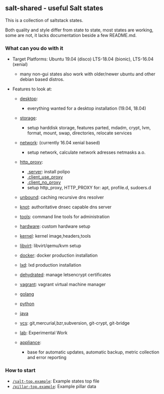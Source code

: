 ## salt-shared - useful Salt states

This is a collection of saltstack states.

Both quality and style differ from state to state,
most states are working, some are not, it lacks documentation beside a few README.md.

### What can you do with it

* Target Platforms: Ubuntu 19.04 (disco) LTS-18.04 (bionic), LTS-16.04 (xenial)
    * many non-gui states also work with older/newer ubuntu and other debian based distros.
   
* Features to look at:
    * [desktop](desktop):
        * everything wanted for a desktop installation (19.04, 18.04)
    * [storage](storage):
        * setup harddisk storage, features parted, mdadm, crypt, lvm, format, mount, swap, directories, relocate services
    * [network](network): (currently 16.04 xenial based)
        * setup network, calculate network adresses netmasks a.o.
    * [http_proxy](http_proxy):
        * [.server](http_proxy/server.sls): install polipo
        * [.client_use_proxy](http_proxy/client_use_proxy.sls)
        * [.client_no_proxy](http_proxy/client_no_proxy.sls)
        * setup http_proxy, HTTP_PROXY for: apt, profile.d, sudoers.d
    * [unbound](unbound): caching recursive dns resolver
    * [knot](knot): authoritative dnsec capable dns server
    * [tools](tools): command line tools for administration
    * [hardware](hardware): custom hardware setup
    * [kernel](kernel): kernel image,headers,tools
    * [libvirt](libvirt): libvirt/qemu/kvm setup
    * [docker](docker): docker production installation
    * [lxd](lxd): lxd production installation
    * [dehydrated](dehydrated): manage letsencrypt certificates
    * [vagrant](vagrant): vagrant virtual machine manager
    
    * [golang](golang)
    * [python](python)
    * [java](java)
    * [vcs](vcs): git,mercurial,bzr,subversion, git-crypt, git-bridge
    
    * [lab](lab): Experimental Work
    * [appliance](appliance):
      * base for automatic updates, automatic backup, metric collection and error reporting
    
### How to start

 * [`/salt-top.example`](salt-top.example): Example states top file
 * [`/pillar-top.example`](pillar-top.example): Example pillar data
